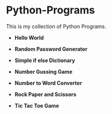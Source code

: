 # Python-Programs


This is my collection of Python Programs.

* **Hello World**

* **Random Password Generator**

* **Simple if else Dictionary**

* **Number Gussing Game**

* **Number to Word Converter**

* **Rock Paper and Scissors**

* **Tic Tac Toe Game**
